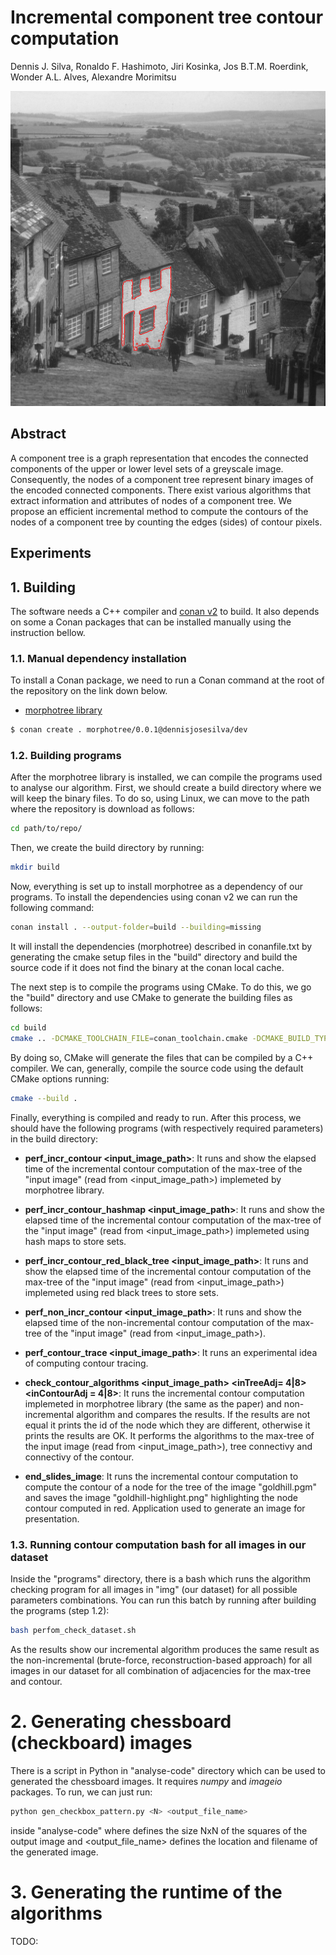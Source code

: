 # Incremental component tree contour computation

Dennis J. Silva,  Ronaldo F. Hashimoto, Jiri Kosinka, Jos B.T.M. Roerdink, Wonder A.L. Alves, Alexandre Morimitsu

![](img/goldhill-highlight.png)

## Abstract

A component tree is a graph representation that encodes the connected components 
of the upper or lower level sets of a greyscale image. Consequently, the nodes 
of a component tree represent binary images of the encoded connected components. 
There exist various algorithms that extract information and attributes of nodes of a component tree. We propose an efficient incremental method to compute the contours of the nodes of a component  tree by counting the edges (sides) of contour pixels.

## Experiments

## 1. Building

The software needs a C++ compiler and [conan v2](https://conan.io/) to build.  It also depends on some a Conan packages that can be installed manually using the instruction bellow.

### 1.1. Manual dependency installation

To install a Conan package, we need to run a Conan command at the root of the repository on the link down below. 

- [morphotree library](https://github.com/dennisjosesilva/morphotree) 

```bash
$ conan create . morphotree/0.0.1@dennisjosesilva/dev
```

### 1.2. Building programs

After the morphotree library is installed, we can compile the programs used to analyse our algorithm.  First, we should create a build directory where we will keep the binary files. To do so, using Linux, we can move to the path where the repository is download as follows:

```bash
cd path/to/repo/
```

Then, we create the build directory by running:

```bash
mkdir build
```

Now, everything is set up to install morphotree as a dependency of our programs. To install the dependencies using conan v2 we can run the following command:

```bash
conan install . --output-folder=build --building=missing
```

It will install the dependencies (morphotree) described in conanfile.txt by generating the cmake setup files in the "build" directory and build the source code if it does not find the binary at the conan local cache. 

The next step is to compile the programs using CMake. To do this, we go the "build" directory and use CMake to generate the building files as follows:

```bash
cd build 
cmake .. -DCMAKE_TOOLCHAIN_FILE=conan_toolchain.cmake -DCMAKE_BUILD_TYPE=Release
```

By doing so, CMake will generate the files that can be compiled by a C++ compiler. We can, generally, compile the source code using the default CMake options running:

```bash
cmake --build .
```

Finally, everything is compiled and ready to run.  After this process, we should have the following programs  (with respectively required parameters) in the build directory:

* **perf_incr_contour  <input_image_path>**: It runs and show the elapsed time of the incremental contour computation of the max-tree of the "input image" (read from <input_image_path>)  implemeted by morphotree library.

* **perf_incr_contour_hashmap <input_image_path>**: It runs and show the elapsed time of the incremental contour computation of the max-tree of the "input image" (read from <input_image_path>) implemeted using hash maps to store sets.

* **perf_incr_contour_red_black_tree <input_image_path>**: It runs and show the elapsed time of the incremental contour computation of the max-tree of the "input image" (read from <input_image_path>) implemeted using red black trees to store sets.

* **perf_non_incr_contour <input_image_path>**: It runs and show the elapsed time of the non-incremental contour computation of the max-tree of the "input image" (read from <input_image_path>).

* **perf_contour_trace <input_image_path>**: It runs an experimental idea of computing contour tracing.

* **check_contour_algorithms <input_image_path> <inTreeAdj= 4|8> <inContourAdj = 4|8>**: It runs the incremental contour computation implemeted in morphotree library (the same as the paper) and non-incremental algorithm and compares the results. If the results are not equal it prints the id of the node which they are different, otherwise it prints the results are OK. It performs the algorithms to the max-tree of the input image (read from <input_image_path>), <inTreeAdj> tree connectivy and <inContourAdj> connectivy of the contour.

* **end_slides_image**: It runs the incremental contour computation to compute the contour of a node for the tree of the image "goldhill.pgm" and saves the image "goldhill-highlight.png" highlighting the node contour computed in red. Application used to generate an image for presentation.

### 1.3. Running contour computation bash for all images in our dataset

Inside the "programs" directory, there is a bash which runs the algorithm checking program for all images in "img" (our dataset) for all possible parameters combinations. You can run this batch by running after building the programs (step 1.2):

```bash
bash perfom_check_dataset.sh
```

As the results show our incremental algorithm produces the same result as the non-incremental (brute-force, reconstruction-based approach) for all images in our dataset for all combination of adjacencies for the max-tree and contour.

# 2. Generating chessboard (checkboard) images

There is a script in Python in "analyse-code" directory which can be used to generated the chessboard images. It requires *numpy* and *imageio* packages. To run, we can just run:

```bash
python gen_checkbox_pattern.py <N> <output_file_name>
```

inside "analyse-code" where <N> defines the size NxN of the squares of the output image and <output_file_name> defines the location and filename of the generated image.

# 3. Generating the runtime of the algorithms

TODO:


